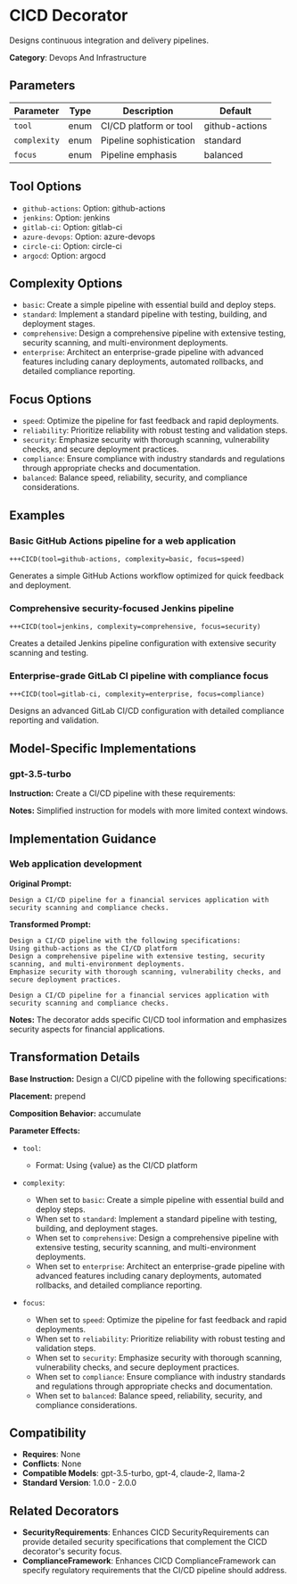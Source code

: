 # CICD Decorator

Designs continuous integration and delivery pipelines.

**Category**: Devops And Infrastructure

## Parameters

| Parameter | Type | Description | Default |
|-----------|------|-------------|--------|
| `tool` | enum | CI/CD platform or tool | github-actions |
| `complexity` | enum | Pipeline sophistication | standard |
| `focus` | enum | Pipeline emphasis | balanced |

## Tool Options

- `github-actions`: Option: github-actions
- `jenkins`: Option: jenkins
- `gitlab-ci`: Option: gitlab-ci
- `azure-devops`: Option: azure-devops
- `circle-ci`: Option: circle-ci
- `argocd`: Option: argocd

## Complexity Options

- `basic`: Create a simple pipeline with essential build and deploy steps.
- `standard`: Implement a standard pipeline with testing, building, and deployment stages.
- `comprehensive`: Design a comprehensive pipeline with extensive testing, security scanning, and multi-environment deployments.
- `enterprise`: Architect an enterprise-grade pipeline with advanced features including canary deployments, automated rollbacks, and detailed compliance reporting.

## Focus Options

- `speed`: Optimize the pipeline for fast feedback and rapid deployments.
- `reliability`: Prioritize reliability with robust testing and validation steps.
- `security`: Emphasize security with thorough scanning, vulnerability checks, and secure deployment practices.
- `compliance`: Ensure compliance with industry standards and regulations through appropriate checks and documentation.
- `balanced`: Balance speed, reliability, security, and compliance considerations.

## Examples

### Basic GitHub Actions pipeline for a web application

```
+++CICD(tool=github-actions, complexity=basic, focus=speed)
```

Generates a simple GitHub Actions workflow optimized for quick feedback and deployment.

### Comprehensive security-focused Jenkins pipeline

```
+++CICD(tool=jenkins, complexity=comprehensive, focus=security)
```

Creates a detailed Jenkins pipeline configuration with extensive security scanning and testing.

### Enterprise-grade GitLab CI pipeline with compliance focus

```
+++CICD(tool=gitlab-ci, complexity=enterprise, focus=compliance)
```

Designs an advanced GitLab CI/CD configuration with detailed compliance reporting and validation.

## Model-Specific Implementations

### gpt-3.5-turbo

**Instruction:** Create a CI/CD pipeline with these requirements:

**Notes:** Simplified instruction for models with more limited context windows.


## Implementation Guidance

### Web application development

**Original Prompt:**
```
Design a CI/CD pipeline for a financial services application with security scanning and compliance checks.
```

**Transformed Prompt:**
```
Design a CI/CD pipeline with the following specifications:
Using github-actions as the CI/CD platform
Design a comprehensive pipeline with extensive testing, security scanning, and multi-environment deployments.
Emphasize security with thorough scanning, vulnerability checks, and secure deployment practices.

Design a CI/CD pipeline for a financial services application with security scanning and compliance checks.
```

**Notes:** The decorator adds specific CI/CD tool information and emphasizes security aspects for financial applications.

## Transformation Details

**Base Instruction:** Design a CI/CD pipeline with the following specifications:

**Placement:** prepend

**Composition Behavior:** accumulate

**Parameter Effects:**

- `tool`:
  - Format: Using {value} as the CI/CD platform

- `complexity`:
  - When set to `basic`: Create a simple pipeline with essential build and deploy steps.
  - When set to `standard`: Implement a standard pipeline with testing, building, and deployment stages.
  - When set to `comprehensive`: Design a comprehensive pipeline with extensive testing, security scanning, and multi-environment deployments.
  - When set to `enterprise`: Architect an enterprise-grade pipeline with advanced features including canary deployments, automated rollbacks, and detailed compliance reporting.

- `focus`:
  - When set to `speed`: Optimize the pipeline for fast feedback and rapid deployments.
  - When set to `reliability`: Prioritize reliability with robust testing and validation steps.
  - When set to `security`: Emphasize security with thorough scanning, vulnerability checks, and secure deployment practices.
  - When set to `compliance`: Ensure compliance with industry standards and regulations through appropriate checks and documentation.
  - When set to `balanced`: Balance speed, reliability, security, and compliance considerations.

## Compatibility

- **Requires**: None
- **Conflicts**: None
- **Compatible Models**: gpt-3.5-turbo, gpt-4, claude-2, llama-2
- **Standard Version**: 1.0.0 - 2.0.0

## Related Decorators

- **SecurityRequirements**: Enhances CICD SecurityRequirements can provide detailed security specifications that complement the CICD decorator's security focus.
- **ComplianceFramework**: Enhances CICD ComplianceFramework can specify regulatory requirements that the CI/CD pipeline should address.
